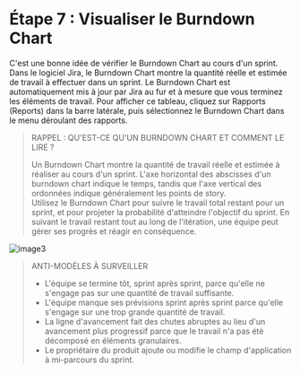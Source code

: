 # Étape 7 : Visualiser le Burndown Chart

C'est une bonne idée de vérifier le Burndown Chart au cours d'un sprint. Dans le logiciel Jira, le Burndown Chart montre la quantité réelle et estimée de travail à effectuer dans un sprint. Le Burndown Chart est automatiquement mis à jour par Jira au fur et à mesure que vous terminez les éléments de travail. Pour afficher ce tableau, cliquez sur Rapports (Reports) dans la barre latérale, puis sélectionnez le Burndown Chart  dans le menu déroulant des rapports.

> RAPPEL : QU'EST-CE QU'UN BURNDOWN CHART ET COMMENT LE LIRE ?
> 
> Un Burndown Chart montre la quantité de travail réelle et estimée à réaliser au cours d'un sprint. L'axe horizontal des abscisses d'un burndown chart indique le temps, tandis que l'axe vertical des ordonnées indique généralement les points de story.  
> Utilisez le Burndown Chart pour suivre le travail total restant pour un sprint, et pour projeter la probabilité d'atteindre l'objectif du sprint. En suivant le travail restant tout au long de l'itération, une équipe peut gérer ses progrès et réagir en conséquence.

![image3](https://github.com/doudi0101/GdP/assets/73080397/cd8eb079-c674-4d30-903c-3a367c9ff2c4)


> ANTI-MODÈLES À SURVEILLER  
> 
> * L'équipe se termine tôt, sprint après sprint, parce qu'elle ne s'engage pas sur une quantité de travail suffisante.
> * L'équipe manque ses prévisions sprint après sprint parce qu'elle s'engage sur une trop grande quantité de travail.
> * La ligne d'avancement fait des chutes abruptes au lieu d'un avancement plus progressif parce que le travail n'a pas été décomposé en éléments granulaires.
> * Le propriétaire du produit ajoute ou modifie le champ d'application à mi-parcours du sprint.
